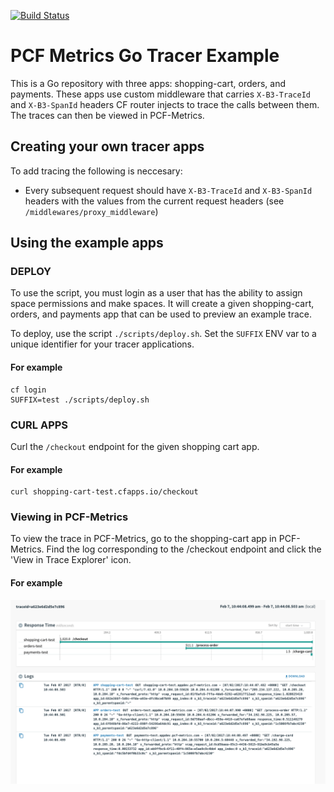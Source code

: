 [![Build Status](https://travis-ci.org/pivotal-cf/pcf-metrics-trace-example-golang.svg?branch=master)](https://travis-ci.org/pivotal-cf/pcf-metrics-trace-example-golang)

# PCF Metrics Go Tracer Example

This is a Go repository with three apps: shopping-cart, orders, and payments.
These apps use custom middleware that carries `X-B3-TraceId` and `X-B3-SpanId` headers CF router injects to trace the calls between them. The traces can then be viewed in PCF-Metrics.

## Creating your own tracer apps

To add tracing the following is neccesary:

- Every subsequent request should have `X-B3-TraceId` and `X-B3-SpanId` headers with the values from the current request headers (see `/middlewares/proxy_middleware`)

## Using the example apps

### DEPLOY
To use the script, you must login as a user that has the ability to assign space permissions and make spaces.
It will create a given shopping-cart, orders, and payments app that can be used to preview an example trace.

To deploy, use the script `./scripts/deploy.sh`.
Set the `SUFFIX` ENV var to a unique identifier for your tracer applications.

#### For example
```
cf login
SUFFIX=test ./scripts/deploy.sh
```

### CURL APPS
Curl the `/checkout` endpoint for the given shopping cart app.

#### For example
```
curl shopping-cart-test.cfapps.io/checkout
```

### Viewing in PCF-Metrics

To view the trace in PCF-Metrics, go to the shopping-cart app in PCF-Metrics.
Find the log corresponding to the /checkout endpoint and click the 'View in Trace Explorer' icon.

#### For example
![metrics-trace-example](metrics-trace-example.png)